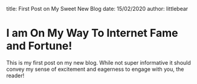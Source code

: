 title: First Post on My Sweet New Blog
date: 15/02/2020
author: littlebear

# I am On My Way To Internet Fame and Fortune!

This is my first post on my new blog. While not super informative it
should convey my sense of excitement and eagerness to engage with you,
the reader!